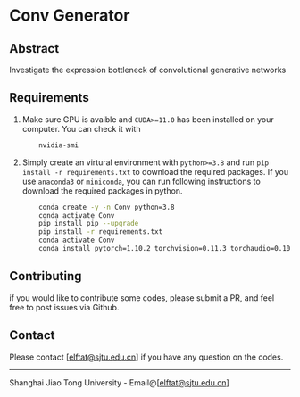 # Conv Generator

## Abstract

Investigate the expression bottleneck of convolutional generative networks


## Requirements

1. Make sure GPU is avaible and `CUDA>=11.0` has been installed on your computer. You can check it with
    ```bash
        nvidia-smi
    ```
2. Simply create an virtural environment with `python>=3.8` and run `pip install -r requirements.txt` to download the required packages. If you use `anaconda3` or `miniconda`, you can run following instructions to download the required packages in python. 
    ```bash
        conda create -y -n Conv python=3.8
        conda activate Conv
        pip install pip --upgrade
        pip install -r requirements.txt
        conda activate Conv
        conda install pytorch=1.10.2 torchvision=0.11.3 torchaudio=0.10.2 cudatoolkit=11.1 -c pytorch -c nvidia
    ```

## Contributing

if you would like to contribute some codes, please submit a PR, and feel free to post issues via Github.

## Contact

Please contact [elftat@sjtu.edu.cn] if you have any question on the codes.
    
---------------------------------------------------------------------------------
Shanghai Jiao Tong University - Email@[elftat@sjtu.edu.cn]
